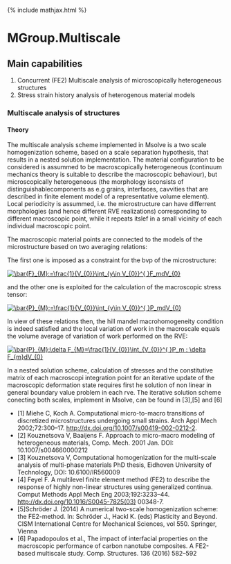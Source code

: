 {% include mathjax.html %}
# MGroup.Multiscale
## Main capabilities 
1. Concurrent (FE2) Multiscale analysis of microscopically heterogeneous structures
2. Stress strain history analysis of heterogenous material models
### Multiscale analysis of structures
####  Theory

The multiscale analysis scheme implemented in Msolve is a two scale homogenization scheme, based on a scale
separation hypothesis, that results in a nested solution implementation. The material configuration to be considered is 
assummed to be macroscopically heterogeneous (continuum mechanics theory is suitable to describe the macroscopic behaviour), 
but microscopically heterogeneous (the morphology isconsists of distinguishablecomponents as e.g grains, interfaces, cavvities that
are described in finite element model of a representative volume element). Local periodicity is assummed, i.e. the microstructure can 
have differrent morphologies (and hence different RVE realizations) corresponding to different macroscopic point, while it repeats 
itslef in a small vicinity of each individual macroscopic point. 

The macroscopic material points are connected to the models of the microstructure based on two averaging relations:

The first one is imposed as a constraint for the bvp of the microstructure:

<a href="https://www.codecogs.com/eqnedit.php?latex=\bar{F}_{M}:=\frac{1}{V_{0}}\int_{y\in&space;V_{0}}^{&space;}F_mdV_{0}" target="_blank"><img src="https://latex.codecogs.com/gif.latex?\bar{F}_{M}:=\frac{1}{V_{0}}\int_{y\in&space;V_{0}}^{&space;}F_mdV_{0}" title="\bar{F}_{M}:=\frac{1}{V_{0}}\int_{y\in V_{0}}^{ }F_mdV_{0}" /></a>

and the other one is exploited for the calculation of the macroscopic stress tensor:

<a href="https://www.codecogs.com/eqnedit.php?latex=\bar{P}_{M}:=\frac{1}{V_{0}}\int_{y\in&space;V_{0}}^{&space;}P_mdV_{0}" target="_blank"><img src="https://latex.codecogs.com/gif.latex?\bar{P}_{M}:=\frac{1}{V_{0}}\int_{y\in&space;V_{0}}^{&space;}P_mdV_{0}" title="\bar{P}_{M}:=\frac{1}{V_{0}}\int_{y\in V_{0}}^{ }P_mdV_{0}" /></a>

In view of these relations then, the hill mandel macrohomogeneity condition is indeed satisfied and the local variation of work in 
the macroscale equals the volume average of variation of work performed on the RVE:

<a href="https://www.codecogs.com/eqnedit.php?latex=\bar{P}_{M}:\delta&space;F_{M}=\frac{1}{V_{0}}\int_{V_{0}}^{&space;}P_m&space;:&space;\delta&space;F_{m}dV_{0}" target="_blank"><img src="https://latex.codecogs.com/gif.latex?\bar{P}_{M}:\delta&space;F_{M}=\frac{1}{V_{0}}\int_{V_{0}}^{&space;}P_m&space;:&space;\delta&space;F_{m}dV_{0}" title="\bar{P}_{M}:\delta F_{M}=\frac{1}{V_{0}}\int_{V_{0}}^{ }P_m : \delta F_{m}dV_{0}" /></a>

In a nested solution scheme, calculation of stresses and the constitutive matrix of each macroscopi integration point for an iterative update
of the macroscopic deformation state requires first he solution of non linear in general boundary value problem in each rve. The iterative solution
scheme conecting both scales, implement in Msolve, can be found in [3],[5] and [6]
  

  - [1] Miehe C, Koch A. Computational micro-to-macro transitions of discretized
microstructures undergoing small strains. Arch Appl Mech 2002;72:300–17.
http://dx.doi.org/10.1007/s00419-002-0212-2.
  - [2] Kouznetsova V, Baaijens F. Approach to micro-macro modeling of heterogeneous materials,
 Comp. Mech. 2001 Jan. DOI: 10.1007/s004660000212 
  - [3] Kouznetsova V, Computational homogenization for the multi-scale analysis of multi-phase materials
 PhD thesis, Eidhoven University of Technology, DOI: 10.6100/IR560009
  - [4] Feyel F. A multilevel finite element method (FE2) to describe the response of
highly non-linear structures using generalized continua. Comput Methods
Appl Mech Eng 2003;192:3233–44. http://dx.doi.org/10.1016/S0045-7825(03)
00348-7.
  - [5]Schröder J. (2014) A numerical two-scale homogenization scheme: the FE2-method.
  In: Schröder J., Hackl K. (eds) Plasticity and Beyond. CISM International Centre for Mechanical Sciences, vol 550. Springer, Vienna
  - [6] Papadopoulos et al., The impact of interfacial properties on the macroscopic performance of
   carbon nanotube composites. A FE2-based multiscale study. Comp. Structures. 136 (2016) 582–592













